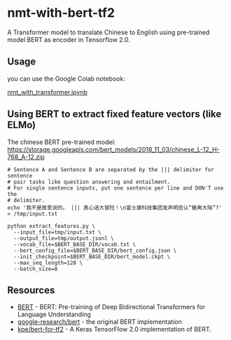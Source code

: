 # nmt-with-bert-tf2
A Transformer model to translate Chinese to English using pre-trained model BERT as encoder in Tensorflow 2.0.

## Usage

you can use the Google Colab notebook:

[nmt_with_transformer.ipynb](https://colab.research.google.com/github/livingmagic/nmt-with-bert-tf2/blob/master/nmt_with_transformer.ipynb)



## Using BERT to extract fixed feature vectors (like ELMo)

The chinese BERT pre-trained model: 
https://storage.googleapis.com/bert_models/2018_11_03/chinese_L-12_H-768_A-12.zip

```
# Sentence A and Sentence B are separated by the ||| delimiter for sentence
# pair tasks like question answering and entailment.
# For single sentence inputs, put one sentence per line and DON'T use the
# delimiter.
echo '我不是故意说的。 ||| 真心话大冒险！\n富士康科技集团发声明否认“撤离大陆”?' > /tmp/input.txt

python extract_features.py \
  --input_file=tmp/input.txt \
  --output_file=tmp/output.jsonl \
  --vocab_file=$BERT_BASE_DIR/vocab.txt \
  --bert_config_file=$BERT_BASE_DIR/bert_config.json \
  --init_checkpoint=$BERT_BASE_DIR/bert_model.ckpt \
  --max_seq_length=128 \
  --batch_size=8
```

## Resources

- [BERT](https://arxiv.org/abs/1810.04805) - BERT: Pre-training of Deep Bidirectional Transformers for Language Understanding
- [google-research/bert](https://github.com/google-research/bert) - the original BERT implementation
- [kpe/bert-for-tf2](https://github.com/kpe/bert-for-tf2) - A Keras TensorFlow 2.0 implementation of BERT. 